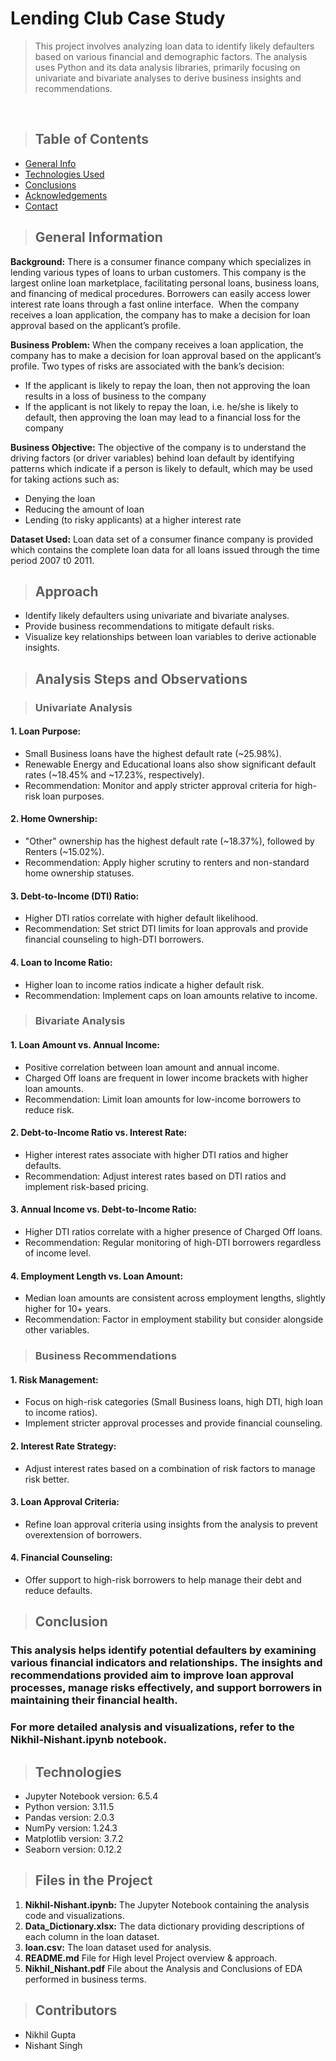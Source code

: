 # Lending Club Case Study
> This project involves analyzing loan data to identify likely defaulters based on various financial and demographic factors. The analysis uses Python and its data analysis libraries, primarily focusing on univariate and bivariate analyses to derive business insights and recommendations.

<br>

>## Table of Contents
* [General Info](#general-information)
* [Technologies Used](#technologies)
* [Conclusions](#conclusions)
* [Acknowledgements](#acknowledgements)
* [Contact](#contact)

>## General Information
**Background:**
  There is a consumer finance company which specializes in lending various types of loans to urban customers. This company is the largest online loan marketplace, facilitating personal loans, business loans, and financing of medical procedures. Borrowers can easily access lower interest rate loans through a fast online interface. 
When the company receives a loan application, the company has to make a decision for loan approval based on the applicant’s profile. 

**Business Problem:**
When the company receives a loan application, the company has to make a decision for loan approval based on the applicant’s profile. Two types of risks are associated with the bank’s decision:
- If the applicant is likely to repay the loan, then not approving the loan results in a loss of business to the company
- If the applicant is not likely to repay the loan, i.e. he/she is likely to default, then approving the loan may lead to a financial loss for the company

**Business Objective:**
The objective of the company is to understand the driving factors (or driver variables) behind loan default by identifying patterns which indicate if a person is likely to default, which may be used for taking actions such as:
- Denying the loan
- Reducing the amount of loan
- Lending (to risky applicants) at a higher interest rate

**Dataset Used:**
Loan data set of a consumer finance company is provided which contains the complete loan data for all loans issued through the time period 2007 t0 2011.

>## Approach
 - Identify likely defaulters using univariate and bivariate analyses.
 - Provide business recommendations to mitigate default risks.
 - Visualize key relationships between loan variables to derive actionable insights.


>## Analysis Steps and Observations

>### Univariate Analysis

#### 1. Loan Purpose:

 - Small Business loans have the highest default rate (~25.98%).
 - Renewable Energy and Educational loans also show significant default rates (~18.45% and ~17.23%, respectively).
 - Recommendation: Monitor and apply stricter approval criteria for high-risk loan purposes.

#### 2. Home Ownership:

 - "Other" ownership has the highest default rate (~18.37%), followed by Renters (~15.02%).
 - Recommendation: Apply higher scrutiny to renters and non-standard home ownership statuses.

#### 3. Debt-to-Income (DTI) Ratio:

 - Higher DTI ratios correlate with higher default likelihood.
 - Recommendation: Set strict DTI limits for loan approvals and provide financial counseling to high-DTI borrowers.

#### 4. Loan to Income Ratio:

  - Higher loan to income ratios indicate a higher default risk.
  - Recommendation: Implement caps on loan amounts relative to income.

>### Bivariate Analysis
#### 1. Loan Amount vs. Annual Income:

 - Positive correlation between loan amount and annual income.
 - Charged Off loans are frequent in lower income brackets with higher loan amounts.
 - Recommendation: Limit loan amounts for low-income borrowers to reduce risk.

#### 2. Debt-to-Income Ratio vs. Interest Rate:

 - Higher interest rates associate with higher DTI ratios and higher defaults.
 - Recommendation: Adjust interest rates based on DTI ratios and implement risk-based pricing.
#### 3. Annual Income vs. Debt-to-Income Ratio:

 - Higher DTI ratios correlate with a higher presence of Charged Off loans.
 - Recommendation: Regular monitoring of high-DTI borrowers regardless of income level.
#### 4. Employment Length vs. Loan Amount:

- Median loan amounts are consistent across employment lengths, slightly higher for 10+ years.
- Recommendation: Factor in employment stability but consider alongside other variables.

>### Business Recommendations
#### 1. Risk Management:

- Focus on high-risk categories (Small Business loans, high DTI, high loan to income ratios).
- Implement stricter approval processes and provide financial counseling.
#### 2. Interest Rate Strategy:

 - Adjust interest rates based on a combination of risk factors to manage risk better.
#### 3. Loan Approval Criteria:

 - Refine loan approval criteria using insights from the analysis to prevent overextension of borrowers.
#### 4. Financial Counseling:

 - Offer support to high-risk borrowers to help manage their debt and reduce defaults.

>## Conclusion
### This analysis helps identify potential defaulters by examining various financial indicators and relationships. The insights and recommendations provided aim to improve loan approval processes, manage risks effectively, and support borrowers in maintaining their financial health.

### For more detailed analysis and visualizations, refer to the Nikhil-Nishant.ipynb notebook.

> ## Technologies
- Jupyter Notebook version:  6.5.4
- Python version:  3.11.5 
- Pandas version:  2.0.3
- NumPy version:  1.24.3
- Matplotlib version:  3.7.2
- Seaborn version:  0.12.2

> ## Files in the Project
 1. **Nikhil-Nishant.ipynb:** The Jupyter Notebook containing the analysis code and visualizations.
 2. **Data_Dictionary.xlsx:** The data dictionary providing descriptions of each column in the loan dataset.
 3. **loan.csv:** The loan dataset used for analysis.
 4. **README.md** File for High level Project overview & approach.
 5. **Nikhil_Nishant.pdf** File about the Analysis and Conclusions of EDA performed in business terms.

> ## Contributors
- Nikhil Gupta
- Nishant Singh

